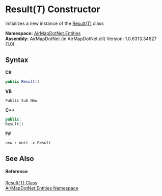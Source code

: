 # Result(*T*) Constructor 
 

Initializes a new instance of the <a href="T_AirMapDotNet_Entities_Result_1">Result(T)</a> class

**Namespace:**&nbsp;<a href="N_AirMapDotNet_Entities">AirMapDotNet.Entities</a><br />**Assembly:**&nbsp;AirMapDotNet (in AirMapDotNet.dll) Version: 1.0.6313.34627 (1.0)

## Syntax

**C#**<br />
``` C#
public Result()
```

**VB**<br />
``` VB
Public Sub New
```

**C++**<br />
``` C++
public:
Result()
```

**F#**<br />
``` F#
new : unit -> Result
```


## See Also


#### Reference
<a href="T_AirMapDotNet_Entities_Result_1">Result(T) Class</a><br /><a href="N_AirMapDotNet_Entities">AirMapDotNet.Entities Namespace</a><br />